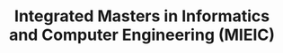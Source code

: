 ---
cv_section: education
title: Integrated Masters in Informatics and Computer Engineering (MIEIC)
where: Faculdade de Engenharia da Universidade do Porto (FEUP)
where_link: https://fe.up.pt
date_start: 09/2016
date_end: Present
---